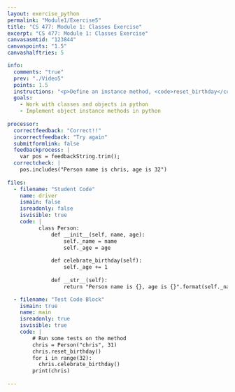 ```yaml
---
layout: exercise_python
permalink: "Module1/Exercise5"
title: "CS 477: Module 1: Classes Exercise"
excerpt: "CS 477: Module 1: Classes Exercise"
canvasasmtid: "123844"
canvaspoints: "1.5"
canvashalftries: 5

info:
  comments: "true"
  prev: "./Video5"
  points: 1.5
  instructions: "<p>Define an instance method, <code>reset_birthday</code>, which resets the age of a <code>Person</code> object to be 0.</p>"
  goals:
    - Work with classes and objects in python
    - Implement object instance methods in python
    
processor:  
  correctfeedback: "Correct!!" 
  incorrectfeedback: "Try again"
  submitformlink: false
  feedbackprocess: | 
    var pos = feedbackString.trim();
  correctcheck: |
    pos.includes("Person name is chris, age is 32")
 
files:
  - filename: "Student Code"
    name: driver
    ismain: false
    isreadonly: false
    isvisible: true
    code: | 
          class Person:
              def __init__(self, name, age):
                  self._name = name
                  self._age = age
              
              def celebrate_birthday(self):
                  self._age += 1
              
              def __str__(self):
                  return "Person name is {}, age is {}".format(self._name, self._age)

  - filename: "Test Code Block"
    ismain: true
    name: main
    isreadonly: true
    isvisible: true
    code: |
        # Run some tests on the method
        chris = Person("chris", 31)
        chris.reset_birthday()
        for i in range(32):
          chris.celebrate_birthday()
        print(chris)
        
---
```

